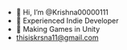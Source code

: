 - 👋 Hi, I’m @Krishna00000111
- 👀 Experienced Indie Developer 
- 🌱 Making Games in Unity  
- thisiskrsna11@gmail.com 

<!---
Krishna00000111/Krishna00000111 is a ✨ special ✨ repository because its `README.md` (this file) appears on your GitHub profile.
You can click the Preview link to take a look at your changes.
--->
